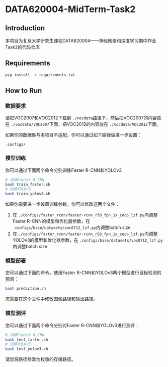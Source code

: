 # DATA620004-MidTerm-Task2

## Introduction

本项目为复旦大学研究生课程DATA620004——神经网络和深度学习期中作业Task2的代码仓库

## Requirements

```bash
pip install -r requirements.txt
```

## How to Run

### 数据要求

请把VOC2007和VOC2012下载到 `./vocdata`路径下，然后把VOC2007的内容放在 `./vocdata/VOC2007`下面，把VOC2012的内容放在 `./vocdata/VOC2012`下面。

如果你的数据集与本项目不适配，你可以通过如下路径做进一步设置：

`.configs/`

### 模型训练

你可以通过下面两个命令分别训练Faster R-CNN和YOLOv3

```bash
# 训练Faster R-CNN
bash train_faster.sh
# 训练YOLOv3
bash train_yolov3.sh
```

如果你需要进一步设置训练参数，你可以修改这两个文件：

1. 在 `./configs/faster_rcnn/faster-rcnn_r50_fpn_1x_coco_lzf.py`内调整Faster R-CNN的模型和优化器参数，在 `.configs/base/datasets/voc0712_lzf.py`内调整batch size
2. 在 `./configs/faster_rcnn/faster-rcnn_r50_fpn_1x_coco_lzf.py`内调整YOLOv3的模型和优化器参数，在 `.configs/base/datasets/voc0712_lzf.py`内调整batch size

### 模型部署

您可以通过下面的命令，使用Faster R-CNN和YOLOv3两个模型进行目标检测的预测：

```bash
bash prediction.sh
```

您需要在这个文件中修改图像路径和输出路径。

### 模型测评

您可以通过下面两个命令分别对Faster R-CNN和YOLOv3进行测评：

```bash
# 训练Faster R-CNN
bash test_faster.sh
# 训练YOLOv3
bash test_yolov3.sh
```

请您将路径修改为权重的存储路径。
